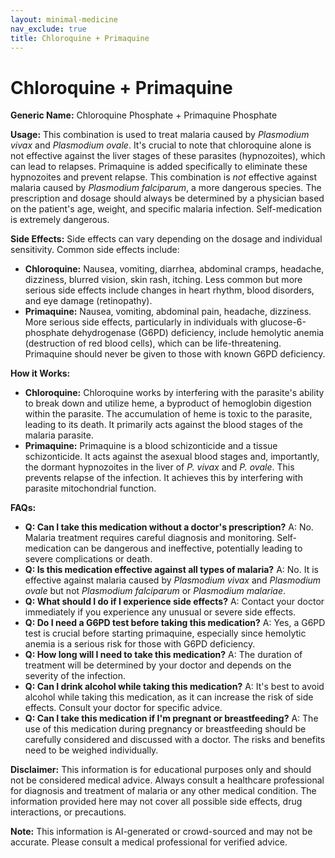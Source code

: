 ```yaml
---
layout: minimal-medicine
nav_exclude: true
title: Chloroquine + Primaquine
---
```


# Chloroquine + Primaquine

**Generic Name:** Chloroquine Phosphate + Primaquine Phosphate

**Usage:**  This combination is used to treat malaria caused by *Plasmodium vivax* and *Plasmodium ovale*.  It's crucial to note that chloroquine alone is not effective against the liver stages of these parasites (hypnozoites), which can lead to relapses. Primaquine is added specifically to eliminate these hypnozoites and prevent relapse.  This combination is *not* effective against malaria caused by *Plasmodium falciparum*, a more dangerous species.  The prescription and dosage should always be determined by a physician based on the patient's age, weight, and specific malaria infection.  Self-medication is extremely dangerous.

**Side Effects:**  Side effects can vary depending on the dosage and individual sensitivity. Common side effects include:

* **Chloroquine:** Nausea, vomiting, diarrhea, abdominal cramps, headache, dizziness, blurred vision, skin rash, itching.  Less common but more serious side effects include changes in heart rhythm,  blood disorders, and eye damage (retinopathy).
* **Primaquine:**  Nausea, vomiting, abdominal pain, headache, dizziness. More serious side effects, particularly in individuals with glucose-6-phosphate dehydrogenase (G6PD) deficiency, include hemolytic anemia (destruction of red blood cells), which can be life-threatening.  Primaquine should never be given to those with known G6PD deficiency.

**How it Works:**

* **Chloroquine:**  Chloroquine works by interfering with the parasite's ability to break down and utilize heme, a byproduct of hemoglobin digestion within the parasite.  The accumulation of heme is toxic to the parasite, leading to its death. It primarily acts against the blood stages of the malaria parasite.
* **Primaquine:** Primaquine is a blood schizonticide and a tissue schizonticide.  It acts against the asexual blood stages and, importantly, the dormant hypnozoites in the liver of *P. vivax* and *P. ovale*.  This prevents relapse of the infection.  It achieves this by interfering with parasite mitochondrial function.


**FAQs:**

* **Q: Can I take this medication without a doctor's prescription?** A: No. Malaria treatment requires careful diagnosis and monitoring. Self-medication can be dangerous and ineffective, potentially leading to severe complications or death.
* **Q: Is this medication effective against all types of malaria?** A: No. It is effective against malaria caused by *Plasmodium vivax* and *Plasmodium ovale* but not *Plasmodium falciparum* or *Plasmodium malariae*.
* **Q: What should I do if I experience side effects?** A: Contact your doctor immediately if you experience any unusual or severe side effects.
* **Q: Do I need a G6PD test before taking this medication?** A: Yes, a G6PD test is crucial before starting primaquine, especially since hemolytic anemia is a serious risk for those with G6PD deficiency.
* **Q: How long will I need to take this medication?** A: The duration of treatment will be determined by your doctor and depends on the severity of the infection.
* **Q: Can I drink alcohol while taking this medication?** A: It's best to avoid alcohol while taking this medication, as it can increase the risk of side effects.  Consult your doctor for specific advice.
* **Q:  Can I take this medication if I'm pregnant or breastfeeding?** A:  The use of this medication during pregnancy or breastfeeding should be carefully considered and discussed with a doctor.  The risks and benefits need to be weighed individually.


**Disclaimer:** This information is for educational purposes only and should not be considered medical advice.  Always consult a healthcare professional for diagnosis and treatment of malaria or any other medical condition.  The information provided here may not cover all possible side effects, drug interactions, or precautions.


**Note:** This information is AI-generated or crowd-sourced and may not be accurate. Please consult a medical professional for verified advice.